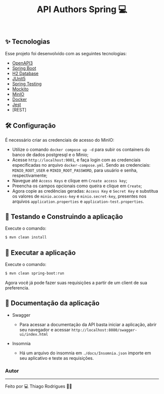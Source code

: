 <h1 align="center">API Authors Spring 💻</h1>

<br>

## ✨ Tecnologias

Esse projeto foi desenvolvido com as seguintes tecnologias:

- [OpenAPI3](https://springdoc.org/)
- [Spring Boot](https://spring.io/projects/spring-boot)
- [H2 Database](https://mvnrepository.com/artifact/com.h2database/h2)
- [JUnit5](https://junit.org/junit5/docs/current/user-guide/)
- [Spring Testing](https://docs.spring.io/spring-framework/docs/current/reference/html/testing.html#testing-introduction)
- [Mockito](https://site.mockito.org)
- [MinIO](https://min.io/)
- [Docker](https://www.docker.com)
- [Jest](https://jestjs.io/pt-BR/)
- [REST]

## 🛠️ Configuração

É necessário criar as credenciais de acesso do MinIO:

- Utilize o comando `docker compose up -d` para subir os containers do banco de dados postgresql e o Minio;
- Acesse `http://localhost:9001`, e faça login com as credenciais especificadas no arquivo `docker-compose.yml`. Sendo as credenciais: `MINIO_ROOT_USER` e `MINIO_ROOT_PASSWORD`, para usuário e senha, respectivamente;
- Navegue até `Access Keys` e clique em `Create access key`;
- Preencha os campos opcionais como queira e clique em `Create`;
- Agora copie as credências geradas: `Access Key` e `Secret Key` e substitua os valores de `minio.access-key` e `minio.secret-key`, presentes nos arquivos `application.properties` e `application-test.properties`.

## 🚀 Testando e Construindo a aplicação

Execute o comando:

```sh
$ mvn clean install
```

## 🚀 Executar a aplicação

Execute o comando:

```sh
$ mvn clean spring-boot:run
```

Agora você já pode fazer suas requisições a partir de um client de sua preferencia.

## 📄 Documentação da aplicação

- Swagger

  - Para acessar a documentação da API basta iniciar a aplicação, abrir seu navegador e acessar `http://localhost:8080/swagger-ui/index.html`

- Insomnia
  - Há um arquivo do insomnia em `./docs/Insomnia.json` importe em seu aplicativo e teste as requisições.

### Autor

---

Feito por 💻 Thiago Rodrigues 👋🏽
